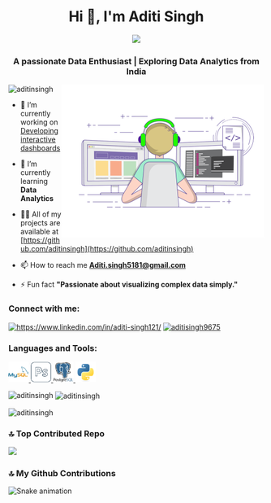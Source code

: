 <h1 align="center">Hi 👋, I'm Aditi Singh</h1>
<div align="center"> <img src="https://raw.githubusercontent.com/aditinsingh/aditinsingh/main/BANNER.png"> </div>
<h3 align="center">A passionate Data Enthusiast | Exploring Data Analytics from India</h3>
<img align="right" alt="Coding" width="400" src="https://raw.githubusercontent.com/devSouvik/devSouvik/master/gif3.gif">

<p align="left"> <img src="https://komarev.com/ghpvc/?username=aditinsingh&label=Profile%20views&color=0e75b6&style=flat" alt="aditinsingh" /> </p>

- 🔭 I’m currently working on [Developing interactive dashboards](https://github.com/aditinsingh/SuperStore_Sales_Dashboard)

- 🌱 I’m currently learning **Data Analytics**

- 👨‍💻 All of my projects are available at [https://github.com/aditinsingh](https://github.com/aditinsingh)

- 📫 How to reach me **Aditi.singh5181@gmail.com**

- ⚡ Fun fact **"Passionate about visualizing complex data simply."**

<h3 align="left">Connect with me:</h3>
<p align="left">
<a href="https://linkedin.com/in/https://www.linkedin.com/in/aditi-singh121/" target="blank"><img align="center" src="https://raw.githubusercontent.com/rahuldkjain/github-profile-readme-generator/master/src/images/icons/Social/linked-in-alt.svg" alt="https://www.linkedin.com/in/aditi-singh121/" height="30" width="40" /></a>
<a href="https://instagram.com/aditisingh9675" target="blank"><img align="center" src="https://raw.githubusercontent.com/rahuldkjain/github-profile-readme-generator/master/src/images/icons/Social/instagram.svg" alt="aditisingh9675" height="30" width="40" /></a>
</p>

<h3 align="left">Languages and Tools:</h3>
<p align="left"> <a href="https://www.mysql.com/" target="_blank" rel="noreferrer"> <img src="https://raw.githubusercontent.com/devicons/devicon/master/icons/mysql/mysql-original-wordmark.svg" alt="mysql" width="40" height="40"/> </a> <a href="https://www.photoshop.com/en" target="_blank" rel="noreferrer"> <img src="https://raw.githubusercontent.com/devicons/devicon/master/icons/photoshop/photoshop-line.svg" alt="photoshop" width="40" height="40"/> </a> <a href="https://www.postgresql.org" target="_blank" rel="noreferrer"> <img src="https://raw.githubusercontent.com/devicons/devicon/master/icons/postgresql/postgresql-original-wordmark.svg" alt="postgresql" width="40" height="40"/> </a> <a href="https://www.python.org" target="_blank" rel="noreferrer"> <img src="https://raw.githubusercontent.com/devicons/devicon/master/icons/python/python-original.svg" alt="python" width="40" height="40"/> </a> </p>

<p><img align="left" src="https://github-readme-stats.vercel.app/api/top-langs?username=aditinsingh&show_icons=true&locale=en&layout=compact" alt="aditinsingh" /></p>

<p>&nbsp;<img align="center" src="https://github-readme-stats.vercel.app/api?username=aditinsingh&show_icons=true&locale=en" alt="aditinsingh" /></p>

<p><img align="center" src="https://github-readme-streak-stats.herokuapp.com/?user=aditinsingh&" alt="aditinsingh" /></p>

### 🔝 Top Contributed Repo
![](https://github-contributor-stats.vercel.app/api?username=aditinsingh&limit=5&theme=flat&combine_all_yearly_contributions=true)

### 🔝 My Github Contributions
![Snake animation](https://github.com/aditinsingh/aditinsingh/blob/output/github-contribution-grid-snake.svg)
